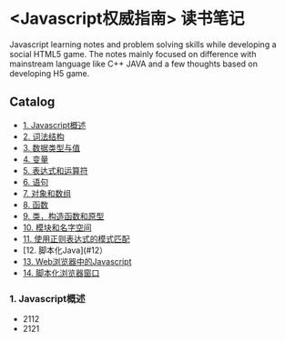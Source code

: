 # <Javascript权威指南> 读书笔记
Javascript learning notes and problem solving skills while developing a social HTML5 game.
The notes mainly focused on difference with mainstream language like C++ JAVA and a few thoughts based on developing H5 game.

## Catalog

* [1. Javascript概述](#1)
* [2. 词法结构](#2)
* [3. 数据类型与值](#3)
* [4. 变量](#4)
* [5. 表达式和运算符](#5)
* [6. 语句](#6)
* [7. 对象和数组](#7)
* [8. 函数](#8)
* [9. 类，构造函数和原型](#9)
* [10. 模块和名字空间](#10)
* [11. 使用正则表达式的模式匹配](#11)
* [12. 脚本化Java](#12）
* [13. Web浏览器中的Javascript](#13)
* [14. 脚本化浏览器窗口](#14)



### <a name="1"></a>1. Javascript概述

- 2112
- 2121
